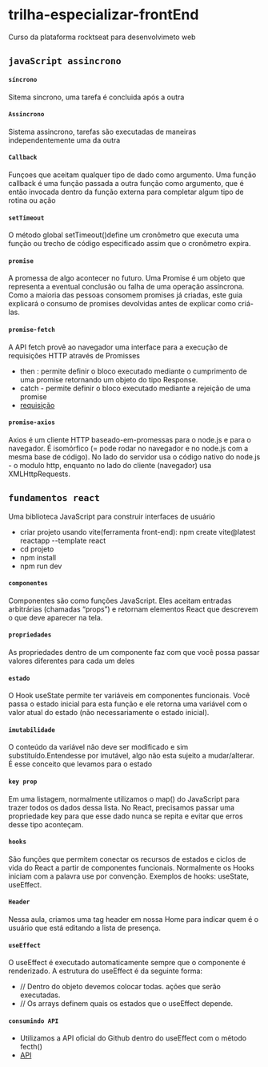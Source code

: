 # trilha-especializar-frontEnd
Curso da plataforma rocktseat para desenvolvimeto web
## `javaScript assincrono`
#### `síncrono`
Sitema sincrono, uma tarefa é concluida após a outra
#### `Assincrono`
Sistema assincrono, tarefas são executadas de maneiras independentemente uma da outra
#### `Callback`
Funçoes que aceitam qualquer tipo de dado como argumento.
Uma função callback é uma função passada a outra função como argumento, que é então invocada dentro da função externa para completar algum tipo de rotina ou ação
#### `setTimeout`
O método global setTimeout()define um cronômetro que executa uma função ou trecho de código especificado assim que o cronômetro expira.
#### `promise`
A promessa de algo acontecer no futuro. Uma Promise é um objeto que representa a eventual conclusão ou falha de uma operação assíncrona. Como a maioria das pessoas consomem promises já criadas, este guia explicará o consumo de promises devolvidas antes de explicar como criá-las.
#### `promise-fetch`
A API fetch provê ao navegador uma interface para a execução de requisições HTTP através de Promisses
- then : permite definir o bloco executado mediante o cumprimento de uma promise retornando um objeto do tipo Response.
- catch - permite definir o bloco executado mediante a rejeição de uma promise
- [requisição](https://www.alura.com.br/artigos/metodos-de-requisicao-do-http)
#### `promise-axios`
Axios é um cliente HTTP baseado-em-promessas para o node.js e para o navegador. É isomórfico (= pode rodar no navegador e no node.js com a mesma base de código). No lado do servidor usa o código nativo do node.js - o modulo http, enquanto no lado do cliente (navegador) usa XMLHttpRequests.

## `fundamentos react`
Uma biblioteca JavaScript para construir interfaces de usuário
- criar projeto usando vite(ferramenta front-end):  npm create vite@latest reactapp --template react
- cd projeto
- npm install
- npm run dev
#### `componentes`
Componentes são como funções JavaScript. Eles aceitam entradas arbitrárias (chamadas “props”) e retornam elementos React que descrevem o que deve aparecer na tela.
#### `propriedades`
As propriedades dentro de um componente faz com que você possa passar valores diferentes para cada um deles
#### `estado`
O Hook useState permite ter variáveis em componentes funcionais. Você passa o estado inicial para esta função e ele retorna uma variável com o valor atual do estado (não necessariamente o estado inicial).
#### `imutabilidade`
O conteúdo da variável não deve ser modificado e sim substituído.Entendesse por imutável, algo não esta sujeito a mudar/alterar. É esse conceito que levamos para o estado

#### `key prop`
Em uma listagem, normalmente utilizamos o map() do JavaScript para trazer todos os dados dessa lista. No React, precisamos passar uma propriedade key para que esse dado nunca se repita e evitar que erros desse tipo aconteçam.
#### `hooks`
São funções que permitem conectar os recursos de estados e ciclos de vida do React a partir de componentes funcionais. Normalmente os Hooks iniciam com a palavra use por convenção. Exemplos de hooks: useState, useEffect.
#### `Header`
Nessa aula, criamos uma tag header em nossa Home para indicar quem é o usuário que está editando a lista de presença.
#### `useEffect`
O useEffect é executado automaticamente sempre que o componente é renderizado.
A estrutura do useEffect é da seguinte forma:
- // Dentro do objeto devemos colocar todas. ações que serão executadas.
- // Os arrays definem quais os estados que o useEffect depende.

#### `consumindo API`
- Utilizamos a API oficial do Github dentro do useEffect com o método fecth()
- [API](https://api.github.com/users)